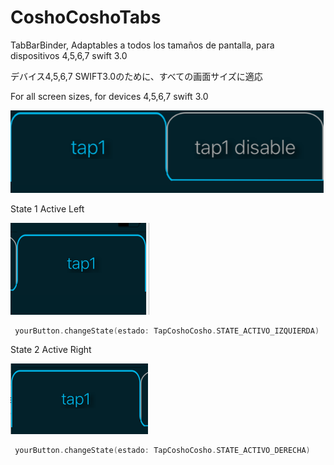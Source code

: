 # CoshoCoshoTabs
TabBarBinder, Adaptables a todos los tamaños de pantalla, para dispositivos 4,5,6,7 swift 3.0

デバイス4,5,6,7 SWIFT3.0のために、すべての画面サイズに適応

For all screen sizes, for devices 4,5,6,7 swift 3.0


![CoshoCoshoTab](https://github.com/victormanuelfrancodev/CoshoCoshoTabs/blob/master/imagenesReadme/tap.png)



State 1 Active Left

![State 1 Active Left](https://github.com/victormanuelfrancodev/CoshoCoshoTabs/blob/master/imagenesReadme/izquierdaSelect.png)

```Swift 3.0
 yourButton.changeState(estado: TapCoshoCosho.STATE_ACTIVO_IZQUIERDA)
```

State 2 Active Right

![State 2 Active Right](https://github.com/victormanuelfrancodev/CoshoCoshoTabs/blob/master/imagenesReadme/derechaSelect.png)

```Swift 3.0
 yourButton.changeState(estado: TapCoshoCosho.STATE_ACTIVO_DERECHA)
```


